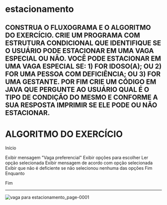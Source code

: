 # estacionamento
CONSTRUA O FLUXOGRAMA E O ALGORITMO DO EXERCÍCIO. CRIE UM PROGRAMA COM ESTRUTURA CONDICIONAL QUE IDENTIFIQUE SE O USUÁRIO PODE ESTACIONAR EM UMA VAGA ESPECIAL OU NÃO.   VOCÊ PODE ESTACIONAR EM UMA VAGA ESPECIAL SE:  1) FOR IDOSO(A);  OU  2) FOR UMA PESSOA COM DEFICIÊNCIA;  OU  3) FOR UMA GESTANTE.  POR FIM CRIE UM CÓDIGO EM JAVA QUE PERGUNTE AO USUÁRIO QUAL É O TIPO DE CONDIÇÃO DO MESMO E CONFORME A SUA RESPOSTA IMPRIMIR SE ELE PODE OU NÃO ESTACIONAR.
------------------------------------------------------
# ALGORITMO DO EXERCÍCIO

Início

Exibir mensagem "Vaga preferencial"
Exibir opções para escolher
	Ler opção selecionada 
	Exibir mensagem de acordo com opção selecionada 
	Exibir que não é deficiente se não selecionou nenhuma das opções
 Fim Enquanto    

Fim


--------------------------------------------------------
![vaga para estacionamento_page-0001](https://user-images.githubusercontent.com/103973688/168704467-21da242b-7045-4a4c-bc98-34ea69ddd2c6.jpg)
